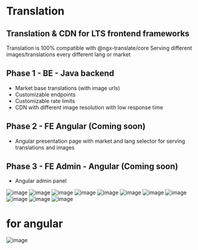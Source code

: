 # Translation
## Translation & CDN for LTS frontend frameworks

Translation is 100% compatible with @ngx-translate/core
Serving different images/translations every different lang or market

## Phase 1 - BE - Java backend
- Market base translations (with image urls) 
- Customizable endpoints
- Customizable rate limits
- CDN with different image resolution with low response time

## Phase 2 - FE Angular (Coming soon)
- Angular presentation page with market and lang selector for serving translations and images

## Phase 3 - FE Admin - Angular (Coming soon)
- Angular admin panel

![image](https://github.com/xeldawe/translation/assets/57683043/5f507eb2-469e-463e-a824-2849aade4bf7)
![image](https://github.com/xeldawe/translation/assets/57683043/c1760a84-6787-4508-81de-00a4db5d6e20)
![image](https://github.com/xeldawe/translation/assets/57683043/826464e5-d0bf-4fdb-8d78-51de9567e507)
![image](https://github.com/xeldawe/translation/assets/57683043/98c22224-ca39-423c-aa53-cf2e27129f76)
![image](https://github.com/xeldawe/translation/assets/57683043/820fe908-8758-4087-adcd-c6e004661dc4)
![image](https://github.com/xeldawe/translation/assets/57683043/7aa8baca-7866-4a59-a54e-5ccdc5c2784a)
![image](https://github.com/xeldawe/translation/assets/57683043/78a8f123-abc8-4980-af0a-d255ad7b9484)
![image](https://github.com/xeldawe/translation/assets/57683043/5fa4077e-5cd3-4f56-95af-08119cb235d9)
![image](https://github.com/xeldawe/translation/assets/57683043/14d6f10c-4cef-466f-bf5c-db4831c8adf2)
![image](https://github.com/xeldawe/translation/assets/57683043/427ebd20-6a2e-48fb-9c66-ccd306f42a28)
![image](https://github.com/xeldawe/translation/assets/57683043/282a7a2d-2d9b-41e2-9529-64ff6a3bf9ae)

# for angular
![image](https://github.com/xeldawe/translation/assets/57683043/885e4617-8ab7-4f06-aa84-038b13b21ec6)
